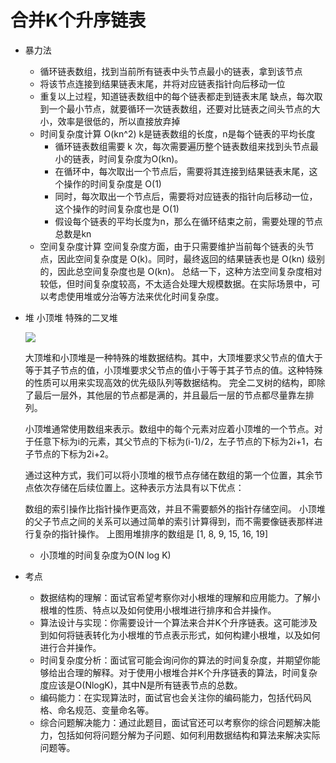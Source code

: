 # 合并K个升序链表

- 暴力法
    - 循环链表数组，找到当前所有链表中头节点最小的链表，拿到该节点
    - 将该节点连接到结果链表末尾，并将对应链表指针向后移动一位
    - 重复以上过程，知道链表数组中的每个链表都走到链表末尾
    缺点，每次取到一个最小节点，就要循环一次链表数组，还要对比链表之间头节点的大小，效率是很低的，所以直接放弃掉
    - 时间复杂度计算
        O(kn^2) k是链表数组的长度，n是每个链表的平均长度
        - 循环链表数组需要 k 次，每次需要遍历整个链表数组来找到头节点最小的链表，时间复杂度为O(kn)。
        - 在循环中，每次取出一个节点后，需要将其连接到结果链表末尾，这个操作的时间复杂度是 O(1)
        - 同时，每次取出一个节点后，需要将对应链表的指针向后移动一位，这个操作的时间复杂度也是 O(1)
        - 假设每个链表的平均长度为n，那么在循环结束之前，需要处理的节点总数是kn
    - 空间复杂度计算
        空间复杂度方面，由于只需要维护当前每个链表的头节点，因此空间复杂度是 O(k)。同时，最终返回的结果链表也是 O(kn) 级别的，因此总空间复杂度也是 O(kn)。
    总结一下，这种方法空间复杂度相对较低，但时间复杂度较高，不太适合处理大规模数据。在实际场景中，可以考虑使用堆或分治等方法来优化时间复杂度。

- 堆
    小顶堆  特殊的二叉堆

    ![](https://pics5.baidu.com/feed/a8014c086e061d95bfb8a21763a1b9d563d9caf9.jpeg?token=21d49c533680f4b4b82101ec2801af81&s=69A83C721942794D42EDD5DA0000C0B1)

    大顶堆和小顶堆是一种特殊的堆数据结构。其中，大顶堆要求父节点的值大于等于其子节点的值，小顶堆要求父节点的值小于等于其子节点的值。这种特殊的性质可以用来实现高效的优先级队列等数据结构。
    完全二叉树的结构，即除了最后一层外，其他层的节点都是满的，并且最后一层的节点都尽量靠左排列。

    小顶堆通常使用数组来表示。数组中的每个元素对应着小顶堆的一个节点。对于任意下标为i的元素，其父节点的下标为(i-1)/2，左子节点的下标为2i+1，右子节点的下标为2i+2。

    通过这种方式，我们可以将小顶堆的根节点存储在数组的第一个位置，其余节点依次存储在后续位置上。这种表示方法具有以下优点：

    数组的索引操作比指针操作更高效，并且不需要额外的指针存储空间。
    小顶堆的父子节点之间的关系可以通过简单的索引计算得到，而不需要像链表那样进行复杂的指针操作。
    上图用堆排序的数组是 [1, 8, 9, 15, 16, 19]

    - 小顶堆的时间复杂度为O(N log K)

- 考点
    - 数据结构的理解：面试官希望考察你对小根堆的理解和应用能力。了解小根堆的性质、特点以及如何使用小根堆进行排序和合并操作。
    - 算法设计与实现：你需要设计一个算法来合并K个升序链表。这可能涉及到如何将链表转化为小根堆的节点表示形式，如何构建小根堆，以及如何进行合并操作。
    - 时间复杂度分析：面试官可能会询问你的算法的时间复杂度，并期望你能够给出合理的解释。对于使用小根堆合并K个升序链表的算法，时间复杂度应该是O(NlogK)，其中N是所有链表节点的总数。
    - 编码能力：在实现算法时，面试官也会关注你的编码能力，包括代码风格、命名规范、变量命名等。
    - 综合问题解决能力：通过此题目，面试官还可以考察你的综合问题解决能力，包括如何将问题分解为子问题、如何利用数据结构和算法来解决实际问题等。

    